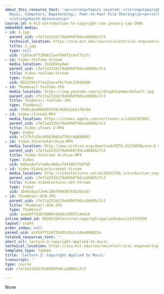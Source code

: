 ```yaml
---
about_this_resource_text: '<p><strong>Topics covered: </strong>Copyright applied to
  Music, Computers; Napster&reg;; Peer-to-Peer File Sharing</p><p><strong>Instructor:
  </strong>Keith Winstein</p>'
course_id: 6-912-introduction-to-copyright-law-january-iap-2006
embedded_media:
- id: 3.jpg
  parent_uid: cfe71a231b179a0450f9dca36065c7c3
  technical_location: https://ocw.mit.edu/courses/electrical-engineering-and-computer-science/6-912-introduction-to-copyright-law-january-iap-2006/video-lectures/lecture-3-copyright-applied-to-music/3.jpg
  title: 3.jpg
  type: null
  uid: 7185ac87720b621aefb4df1cbaf72cfc
- id: Video-YouTube-Stream
  media_location: X1npDVcp9wU
  parent_uid: cfe71a231b179a0450f9dca36065c7c3
  title: Video-YouTube-Stream
  type: Video
  uid: 05237041ffaa31ecaf6cfe8c228d0260
- id: Thumbnail-YouTube-JPG
  media_location: https://img.youtube.com/vi/X1npDVcp9wU/default.jpg
  parent_uid: cfe71a231b179a0450f9dca36065c7c3
  title: Thumbnail-YouTube-JPG
  type: Thumbnail
  uid: 750bcda4088097536c9e8b22e21f0c8d
- id: Video-iTunesU-MP4
  media_location: https://itunes.apple.com/us/itunes-u/id341597861
  parent_uid: cfe71a231b179a0450f9dca36065c7c3
  title: Video-iTunes U-MP4
  type: Video
  uid: ef17bfa26c405b3b65a770fcbd698042
- id: Video-InternetArchive-MP4
  media_location: http://www.archive.org/download/MIT6.912IAP06/ocw-6.912-26jan2006-220k.mp4
  parent_uid: cfe71a231b179a0450f9dca36065c7c3
  title: Video-Internet Archive-MP4
  type: Video
  uid: 6d6aa4af1fa66c466ecf4438677b8fb5
- id: Video-VideoLecturesnet-Stream
  media_location: http://videolectures.net/mit6912f06_introduction_copyright_law/
  parent_uid: cfe71a231b179a0450f9dca36065c7c3
  title: Video-VideoLectures.net-Stream
  type: Video
  uid: 2b46a5aa72e9c284f99036f5d5393a57
- id: Thumbnail-OCW-JPG
  parent_uid: cfe71a231b179a0450f9dca36065c7c3
  title: Thumbnail-OCW-JPG
  type: Thumbnail
  uid: daeb8ff010fdd06fddd6c1605f24e6cb
inline_embed_id: 89285324lecture3:copyrightappliedtomusic43797638
layout: video
order_index: null
parent_uid: a1419ff126f35433c5a1c2dee896822e
related_resources_text: ''
short_url: lecture-3-copyright-applied-to-music
technical_location: https://ocw.mit.edu/courses/electrical-engineering-and-computer-science/6-912-introduction-to-copyright-law-january-iap-2006/video-lectures/lecture-3-copyright-applied-to-music
template_type: Tabbed
title: 'Lecture 3: Copyright Applied to Music'
transcript: ''
type: course
uid: cfe71a231b179a0450f9dca36065c7c3

---
```

None